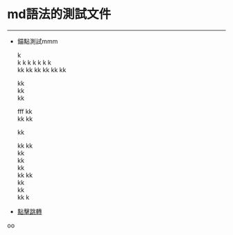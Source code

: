 # md語法的測試文件
---
* 錨點測試<span id="jump">mmm</span>











  k  
  k
  k
  k
  k
  k
  k
  k  
  kk
  kk kk
  kk
  kk
  kk  

  kk  
  kk  
  kk  
  >

























  fff
  kk  
  kk
  kk  

  kk  

  kk
  kk  
  kk  
  kk  
  kk  
  kk
    kk  
kk  
kk  
kk  k
* [點擊跳轉](#jump)

oo

